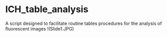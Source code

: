 # ICH_table_analysis
A script designed to facilitate routine tables procedures for the analysis of fluorescent images
!(Slide1.JPG)
